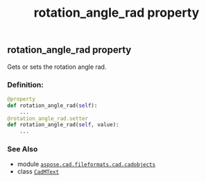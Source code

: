 ﻿---
title: rotation_angle_rad property
second_title: Aspose.CAD for Python via .NET API References
description: 
type: docs
weight: 880
url: /python-net/aspose.cad.fileformats.cad.cadobjects/cadmtext/rotation_angle_rad/
is_root: false
---

## rotation_angle_rad property


Gets or sets the rotation angle rad.
### Definition:
```python
@property
def rotation_angle_rad(self):
    ...
@rotation_angle_rad.setter
def rotation_angle_rad(self, value):
    ...
```

### See Also
* module [`aspose.cad.fileformats.cad.cadobjects`](../../)
* class [`CadMText`](/cad/python-net/aspose.cad.fileformats.cad.cadobjects/cadmtext)

